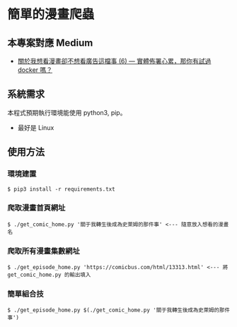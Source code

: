 # 簡單的漫畫爬蟲

## 本專案對應 Medium

-   [關於我想看漫畫卻不想看廣告這檔事 (6) — 實體佈署心累，那你有試過 docker 嗎？](https://seaweed-programmer.medium.com/%E9%97%9C%E6%96%BC%E6%88%91%E6%83%B3%E7%9C%8B%E6%BC%AB%E7%95%AB%E5%8D%BB%E4%B8%8D%E6%83%B3%E7%9C%8B%E5%BB%A3%E5%91%8A%E9%80%99%E6%AA%94%E4%BA%8B-5-%E5%AF%A6%E9%AB%94%E4%BD%88%E7%BD%B2%E5%BF%83%E7%B4%AF-%E9%82%A3%E4%BD%A0%E6%9C%89%E8%A9%A6%E9%81%8E-docker-%E5%97%8E-6f25001ea3d1)

## 系統需求

本程式預期執行環境能使用 python3, pip。

-   最好是 Linux

## 使用方法

### 環境建置

```shell=
$ pip3 install -r requirements.txt
```

### 爬取漫畫首頁網址

```shell=
$ ./get_comic_home.py '關于我轉生後成為史萊姆的那件事' <--- 隨意放入想看的漫畫名
```

### 爬取所有漫畫集數網址

```shell=
$ ./get_episode_home.py 'https://comicbus.com/html/13313.html' <--- 將 get_comic_home.py 的輸出填入
```

### 簡單組合技

```shell=
$ ./get_episode_home.py $(./get_comic_home.py '關于我轉生後成為史萊姆的那件事')
```
